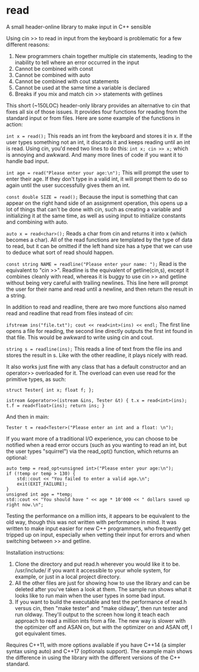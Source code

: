 # read
A small header-online library to make input in C++ sensible

Using cin >> to read in input from the keyboard is problematic for a few different reasons:
1) New programmers chain together multiple cin statements, leading to the inability to tell where an error occurred in the input
2) Cannot be combined with const
3) Cannot be combined with auto
4) Cannot be combined with cout statements
5) Cannot be used at the same time a variable is declared
6) Breaks if you mix and match cin >> statements with getlines

This short (~150LOC) header-only library provides an alternative to cin that fixes all six of those issues. It provides four functions for reading from the standard input or from files. Here are some example of the functions in action:

```int x = read();``` This reads an int from the keyboard and stores it in x. If the user types something not an int, it discards it and keeps reading until an int is read. Using cin, you'd need two lines to do this: ```int x; cin >> x;``` which is annoying and awkward. And many more lines of code if you want it to handle bad input.

```int age = read("Please enter your age:\n");``` This will prompt the user to enter their age. If they don't type in a valid int, it will prompt them to do so again until the user successfully gives them an int.

```const double SIZE = read();``` Because the input is something that can appear on the right hand side of an assignment operation, this opens up a lot of things that can't be done with cin, such as creating a variable and initializing it at the same time, as well as using input to initialize constants and combining with auto.

```auto x = read<char>();``` Reads a char from cin and returns it into x (which becomes a char). All of the read functions are templated by the type of data to read, but it can be omitted if the left hand size has a type that we can use to deduce what sort of read should happen.

```const string NAME = readline("Please enter your name: ");``` Read is the equivalent to "cin >>". Readline is the equivalent of getline(cin,s), except it combines cleanly with read, whereas it is buggy to use cin >> and getline without being very careful with trailing newlines. This line here will prompt the user for their name and read until a newline, and then return the result in a string.

In addition to read and readline, there are two more functions also named read and readline that read from files instead of cin:

```ifstream ins("file.txt"); cout << read<int>(ins) << endl;``` The first line opens a file for reading, the second line directly outputs the first int found in that file. This would be awkward to write using cin and cout.

```string s = readline(ins);``` This reads a line of text from the file ins and stores the result in s. Like with the other readline, it plays nicely with read.

It also works just fine with any class that has a default constructor and an operator>> overloaded for it. The overload can even use read for the primitive types, as such:

```struct Tester{ int x; float f; };```

```istream &operator>>(istream &ins, Tester &t) { t.x = read<int>(ins); t.f = read<float>(ins); return ins; }```

And then in main:

```Tester t = read<Tester>("Please enter an int and a float: \n");```

If you want more of a traditional I/O experience, you can choose to be notified when a read error occurs (such as you wanting to read an int, but the user types "squirrel") via the read_opt() function, which returns an optional:

```
auto temp = read_opt<unsigned int>("Please enter your age:\n");
if (!temp or temp > 130) {
	std::cout << "You failed to enter a valid age.\n";
	exit(EXIT_FAILURE);
}
unsigned int age = *temp;
std::cout << "You should have " << age * 10'000 << " dollars saved up right now.\n";
```

Testing the performance on a million ints, it appears to be equivalent to the old way, though this was not written with performance in mind. It was written to make input easier for new C++ programmers, who frequently get tripped up on input, especially when vetting their input for errors and when switching between >> and getline.

Installation instructions:

1. Clone the directory and put read.h wherever you would like it to be. /usr/include/ if you want it accessible to your whole system, for example, or just in a local project directory.
2. All the other files are just for showing how to use the library and can be deleted after you've taken a look at them. The sample run shows what it looks like to run main when the user types in some bad input.
3. If you want to build the executable and test the performance of read.h versus cin, then "make tester" and "make oldway", then run tester and run oldway. They'll output to the screen how long it teach each approach to read a million ints from a file. The new way is slower with the optimizer off and ASAN on, but with the optimizer on and ASAN off, I got equivalent times.

Requires C++11, with more options available if you have C++14 (a simpler syntax using auto) and C++17 (optionals support). The example main shows the difference in using the library with the different versions of the C++ standard.

